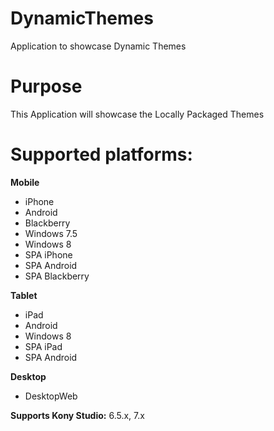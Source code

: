 DynamicThemes
=============

Application to showcase Dynamic Themes


# Purpose
This Application will showcase the Locally Packaged Themes

# Supported platforms:
**Mobile**
 * iPhone
 * Android
 * Blackberry
 * Windows 7.5
 * Windows 8
 * SPA iPhone
 * SPA Android
 * SPA Blackberry

**Tablet**
 * iPad
 * Android
 * Windows 8
 * SPA iPad
 * SPA Android

**Desktop**
 * DesktopWeb
 
**Supports Kony Studio:** 6.5.x, 7.x

